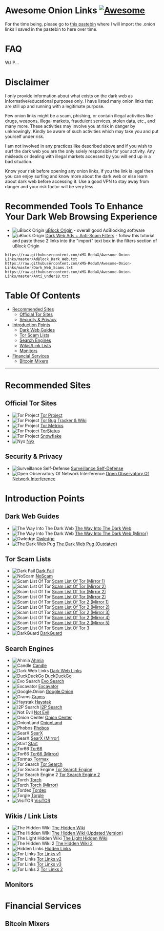 # Awesome Onion Links [![Awesome](https://awesome.re/badge-flat.svg)](https://awesome.re)
For the time being, please go to [this pastebin](https://pastebin.com/VCHK40jV) where I will import the .onion links I saved in the pastebin to here over time.
# FAQ
W.I.P...
# Disclaimer
I only provide information about what exists on the dark web as informative/educational purposes only. I have listed many onion links that are still up and running with a legitimate purpose.

Few onion links might be a scam, phishing, or contain illegal activities like drugs, weapons, illegal markets, fraudulent services, stolen data, etc., and many more. These activities may involve you at risk in danger by unknowingly. Kindly be aware of such activities which may take you and put yourself under risk.

I am not involved in any practices like described above and if you wish to surf the dark web you are the only solely responsible for your activity. Any misleads or dealing with illegal markets accessed by you will end up in a bad situation.

Know your risk before opening any onion links, if you the link is legal then you can enjoy surfing and know more about the dark web or else learn about dark web before accessing it. Use a good VPN to stay away from danger and your risk factor will be very less.

# Recommended Tools To Enhance Your Dark Web Browsing Experience
* ![uBlock Origin](https://github.com/xMG-ReduX/Awesome-Onion-Links/raw/master/Icons/ublockorigin_icon.png) [uBlock Origin](https://github.com/gorhill/uBlock) - overall good AdBlocking software
* ![uBlock Origin](https://github.com/xMG-ReduX/Awesome-Onion-Links/raw/master/Icons/ublockorigin_icon.png) [Dark Web Ads + Anti-Scam Filters](https://github.com/gorhill/uBlock/wiki/Filter-lists-from-around-the-web) - follow this tutorial and paste these 2 links into the "import" text box in the filters section of uBlock Origin
```
https://raw.githubusercontent.com/xMG-ReduX/Awesome-Onion-Links/master/AdBlock_Dark_Web.txt
https://raw.githubusercontent.com/xMG-ReduX/Awesome-Onion-Links/master/Dark_Web_Scams.txt
https://raw.githubusercontent.com/xMG-ReduX/Awesome-Onion-Links/master/Anti_Under18.txt
```

# Table Of Contents
* [Recommended Sites](#recommended-sites)
  * [Official Tor Sites](#official-tor-sites)
  * [Security & Privacy](#security--privacy)
* [Introduction Points](#introduction-points)
  * [Dark Web Guides](#dark-web-guides)
  * [Tor Scam Lists](#tor-scam-lists)
  * [Search Engines](#search-engines)
  * [Wikis/Link Lists](#wikis--link-lists)
  * [Monitors](#monitors)
* [Financial Services](#monitors)
  * [Bitcoin Mixers](#bitcoin-mixers)

---
# Recommended Sites
## Official Tor Sites
* ![Tor Project](https://github.com/xMG-ReduX/Awesome-Onion-Links/raw/master/Icons/torproject_icon.png) [Tor Project](https://www.torproject.org/)
* ![Tor Project](https://github.com/xMG-ReduX/Awesome-Onion-Links/raw/master/Icons/torproject_icon.png) [Tor Bug Tracker & Wiki](http://ea5faa5po25cf7fb.onion/)
* ![Tor Project](https://github.com/xMG-ReduX/Awesome-Onion-Links/raw/master/Icons/torproject_icon.png) [Tor Metrics](https://metrics.torproject.org/)
* ![Tor Project](https://github.com/xMG-ReduX/Awesome-Onion-Links/raw/master/Icons/torproject_icon.png) [TorStatus](https://jlve2y45zacpbz6s.onion/)
* ![Tor Project](https://github.com/xMG-ReduX/Awesome-Onion-Links/raw/master/Icons/torproject_icon.png) [Snowflake](http://fhny6b7b6sbslc2b.onion/)
* ![Nyx](https://github.com/xMG-ReduX/Awesome-Onion-Links/raw/master/Icons/nyx_icon.png) [Nyx](https://nyx.torproject.org/)

## Security & Privacy
* ![Surveillance Self-Defense](https://github.com/xMG-ReduX/Awesome-Onion-Links/raw/master/Icons/ssd_icon.png) [Surveillance Self-Defense](https://ssd.eff.org/)
* ![Open Observatory Of Network Interference](https://github.com/xMG-ReduX/Awesome-Onion-Links/raw/master/Icons/ooni_icon.png) [Open Observatory Of Network Interference](https://ooni.org/)

# Introduction Points
## Dark Web Guides
* ![The Way Into The Dark Web](https://github.com/xMG-ReduX/Awesome-Onion-Links/raw/master/Icons/tor_icon.png) [The Way Into The Dark Web](http://guideyeb5ew6plwj.onion/)
* ![The Way Into The Dark Web](https://github.com/xMG-ReduX/Awesome-Onion-Links/raw/master/Icons/tor_icon.png) [The Way Into The Dark Web (Mirror)](http://guideyeb5ew6plwj.onion/)
* ![Owledge](https://github.com/xMG-ReduX/Awesome-Onion-Links/raw/master/Icons/owledge_icon.png) [Owledge](http://owlzyj4to3l5daq6edgsgp5z4lh4tzlnms4z6jv6xdtkily77j4b3byd.onion/)
* ![The Dark Web Pug](https://github.com/xMG-ReduX/Awesome-Onion-Links/raw/master/Icons/darkwebpug_icon.png) [The Dark Web Pug (Outdated)](http://thedarkwebpugv5m.onion/)

## Tor Scam Lists
* ![Dark Fail](https://github.com/xMG-ReduX/Awesome-Onion-Links/raw/master/Icons/darkfail_icon.png) [Dark.Fail](http://darkfailllnkf4vf.onion/)
* ![NoScam](https://github.com/xMG-ReduX/Awesome-Onion-Links/raw/master/Icons/noscam_icon.png) [NoScam](http://noscamomtq5kauyu.onion/)
* ![Scam List Of Tor](https://github.com/xMG-ReduX/Awesome-Onion-Links/raw/master/Icons/tor_icon.png) [Scam List Of Tor (Mirror 1)](http://rap7gypjs4v6a7ax.onion/)
* ![Scam List Of Tor](https://github.com/xMG-ReduX/Awesome-Onion-Links/raw/master/Icons/tor_icon.png) [Scam List Of Tor (Mirror 2)](http://roey5smpp67p4fxq.onion/)
* ![Scam List Of Tor](https://github.com/xMG-ReduX/Awesome-Onion-Links/raw/master/Icons/tor_icon.png) [Scam List Of Tor (Mirror 2)](http://y7zigmjrpm2pkgzi.onion/)
* ![Scam List Of Tor](https://github.com/xMG-ReduX/Awesome-Onion-Links/raw/master/Icons/tor_icon.png) [Scam List Of Tor (Mirror 2)](http://jancwqly2wrh35ab.onion/)
* ![Scam List Of Tor](https://github.com/xMG-ReduX/Awesome-Onion-Links/raw/master/Icons/tor_icon.png) [Scam List Of Tor 2 (Mirror 1)](http://wua54ku5ixg72qas.onion/)
* ![Scam List Of Tor](https://github.com/xMG-ReduX/Awesome-Onion-Links/raw/master/Icons/tor_icon.png) [Scam List Of Tor 2 (Mirror 2)](http://ba7fsz4656jjxs3p.onion/)
* ![Scam List Of Tor](https://github.com/xMG-ReduX/Awesome-Onion-Links/raw/master/Icons/tor_icon.png) [Scam List Of Tor 2 (Mirror 3)](http://vzii5edzuyvjb4kf.onion/)
* ![Scam List Of Tor](https://github.com/xMG-ReduX/Awesome-Onion-Links/raw/master/Icons/tor_icon.png) [Scam List Of Tor 2 (Mirror 4)](http://r33ar5ezvrigo7p5.onion/)
* ![Scam List Of Tor](https://github.com/xMG-ReduX/Awesome-Onion-Links/raw/master/Icons/tor_icon.png) [Scam List Of Tor 2 (Mirror 5)](http://pag7cizw7yi4teop.onion/)
* ![Scam List Of Tor](https://github.com/xMG-ReduX/Awesome-Onion-Links/raw/master/Icons/tor_icon.png) [Scam List Of Tor 3](http://mi325vr3yhtlptho42mkaup4loyesnzfmx7simiw2f5gxrbrqeonh4id.onion/)
* ![DarkGuard](https://github.com/xMG-ReduX/Awesome-Onion-Links/raw/master/Icons/darkguard_icon.png) [DarkGuard](http://guardday6e5nxblpojbhmx5ws2avautr7eswu3qg7gynh52rh744anyd.onion/)

## Search Engines
* ![Ahmia](https://github.com/xMG-ReduX/Awesome-Onion-Links/raw/master/Icons/ahmia_icon.png) [Ahmia](http://msydqstlz2kzerdg.onion/)
* ![Candle](https://github.com/xMG-ReduX/Awesome-Onion-Links/raw/master/Icons/candle_icon.png) [Candle](http://gjobqjj7wyczbqie.onion/)
* ![Dark Web Links](https://github.com/xMG-ReduX/Awesome-Onion-Links/raw/master/Icons/darkweblinks_icon.png) [Dark Web Links](http://jdpskjmgy6kk4urv.onion/)
* ![DuckDuckGo](https://github.com/xMG-ReduX/Awesome-Onion-Links/raw/master/Icons/duckduckgo_icon.png) [DuckDuckGo](https://3g2upl4pq6kufc4m.onion/)
* ![Evo Search](https://github.com/xMG-ReduX/Awesome-Onion-Links/raw/master/Icons/evosearch_icon.png) [Evo Search](http://evo7no6twwwrm63c.onion/)
* ![Excavator](https://github.com/xMG-ReduX/Awesome-Onion-Links/raw/master/Icons/excavator_icon.png) [Excavator](http://2fd6cemt4gmccflhm6imvdfvli3nf7zn6rfrwpsy7uhxrgbypvwf5fad.onion/)
* ![Google.Onion](https://github.com/xMG-ReduX/Awesome-Onion-Links/raw/master/Icons/tor_icon.png) [Google.Onion](http://ggonionvhfq7brmj.onion/)
* ![Grams](https://github.com/xMG-ReduX/Awesome-Onion-Links/raw/master/Icons/grams_icon.png) [Grams](http://grams7ebnju7gwjl.onion/)
* ![Haystak](https://github.com/xMG-ReduX/Awesome-Onion-Links/raw/master/Icons/haystak_icon.png) [Haystak](http://haystakvxad7wbk5.onion/)
* ![I2P Search](https://github.com/xMG-ReduX/Awesome-Onion-Links/raw/master/Icons/tor_icon.png) [I2P Search](http://i2psesltivefcujc.onion/)
* ![Not Evil](https://github.com/xMG-ReduX/Awesome-Onion-Links/raw/master/Icons/notevil_icon.png) [Not Evil](http://hss3uro2hsxfogfq.onion/)
* ![Onion Center](https://github.com/xMG-ReduX/Awesome-Onion-Links/raw/master/Icons/onioncenter_icon.png) [Onion Center](http://oikgfwfqmqkph4rl.onion/)
* ![OnionLand](https://github.com/xMG-ReduX/Awesome-Onion-Links/raw/master/Icons/tor_icon.png) [OnionLand](http://3bbad7fauom4d6sgppalyqddsqbf5u5p56b5k5uk2zxsy3d6ey2jobad.onion/)
* ![Phobos](https://github.com/xMG-ReduX/Awesome-Onion-Links/raw/master/Icons/phobos_icon.png) [Phobos](http://phobosxilamwcg75xt22id7aywkzol6q6rfl2flipcqoc4e4ahima5id.onion/)
* ![SearX](https://github.com/xMG-ReduX/Awesome-Onion-Links/raw/master/Icons/searx_icon.png) [SearX](http://searx7gwtu5rh6wr.onion/)
* ![SearX](https://github.com/xMG-ReduX/Awesome-Onion-Links/raw/master/Icons/searx_icon.png) [SearX (Mirror)](http://5plvrsgydwy2sgce.onion/)
* ![Start](https://github.com/xMG-ReduX/Awesome-Onion-Links/raw/master/Icons/start_icon.png) [Start](http://kaarvixjxfdy2wv2.onion/)
* ![Tor66](https://github.com/xMG-ReduX/Awesome-Onion-Links/raw/master/Icons/tor66_icon.png) [Tor66](http://tor66sezptuu2nta.onion/)
* ![Tor66](https://github.com/xMG-ReduX/Awesome-Onion-Links/raw/master/Icons/tor66_icon.png) [Tor66 (Mirror)](http://tor77orrbgejplwp.onion/)
* ![Tormax](https://github.com/xMG-ReduX/Awesome-Onion-Links/raw/master/Icons/tormax_icon.png) [Tormax](http://tormaxunodsbvtgo.onion/)
* ![Tor Search](https://github.com/xMG-ReduX/Awesome-Onion-Links/raw/master/Icons/torsearch_icon.png) [Tor Search](http://torsearchruby56z.onion/)
* ![Tor Search Engine](https://github.com/xMG-ReduX/Awesome-Onion-Links/raw/master/Icons/torsearchengine_icon.png) [Tor Search Engine](http://searchcoaupi3csb.onion/)
* ![Tor Search Engine 2](https://github.com/xMG-ReduX/Awesome-Onion-Links/raw/master/Icons/torsearchengine2_icon.png) [Tor Search Engine 2](http://searcherc3uwk535.onion/)
* ![Torch](https://github.com/xMG-ReduX/Awesome-Onion-Links/raw/master/Icons/torch_icon.png) [Torch](http://xmh57jrzrnw6insl.onion/)
* ![Torch](https://github.com/xMG-ReduX/Awesome-Onion-Links/raw/master/Icons/torch_icon.png) [Torch (Mirror)](http://26ozf35d2rwtmqbk.onion/)
* ![Tordex](https://github.com/xMG-ReduX/Awesome-Onion-Links/raw/master/Icons/tordex_icon.png) [Tordex](http://tordex7iie7z2wcg.onion/)
* ![Torgle](https://github.com/xMG-ReduX/Awesome-Onion-Links/raw/master/Icons/tor_icon.png) [Torgle](http://torglejzid2cyoqt.onion/)
* ![VisiTOR](https://github.com/xMG-ReduX/Awesome-Onion-Links/raw/master/Icons/visitor_icon.png) [VisiTOR](http://visitorfi5kl7q7i.onion/)

## Wikis / Link Lists

* ![The Hidden Wiki](https://github.com/xMG-ReduX/Awesome-Onion-Links/raw/master/Icons/torproject_icon.png) [The Hidden Wiki](http://hiddenwiki7wiyzr.onion/)
* ![The Hidden Wiki](https://github.com/xMG-ReduX/Awesome-Onion-Links/raw/master/Icons/torproject_icon.png) [The Hidden Wiki (Updated Version)](http://zqktlwiuavvvqqt4ybvgvi7tyo4hjl5xgfuvpdf6otjiycgwqbym2qad.onion/wiki/index.php/Main_Page)
* ![The Light Hidden Wiki](https://github.com/xMG-ReduX/Awesome-Onion-Links/raw/master/Icons/torproject_icon.png) [The Light Hidden Wiki](http://cbo7whgxo2dnplgz.onion/wiki/index.php)
* ![The Hidden Wiki 2](https://github.com/xMG-ReduX/Awesome-Onion-Links/raw/master/Icons/torproject_icon.png) [The Hidden Wiki 2](http://ndntmfusjmj6tkpl.onion/)
* ![Hidden Links](https://github.com/xMG-ReduX/Awesome-Onion-Links/raw/master/Icons/hiddenlinks_icon.png) [Hidden Links](http://wclekwrf2aclunlmuikf2bopusjfv66jlhwtgbiycy5nw524r6ngioid.onion/)
* ![Tor Links](https://github.com/xMG-ReduX/Awesome-Onion-Links/raw/master/Icons/torlinks_icon.png) [Tor Links v1](http://torlinkbgs6aabns.onion/)
* ![Tor Links](https://github.com/xMG-ReduX/Awesome-Onion-Links/raw/master/Icons/torlinks_icon.png) [Tor Links v2](http://torlinkyrd26ovflctq7j3edrcamticj2tikyjghbehnow73av2dtmqd.onion/)
* ![Tor Links](https://github.com/xMG-ReduX/Awesome-Onion-Links/raw/master/Icons/torlinks_icon.png) [Tor Links v3](http://tor3ypms2vlohh2e.onion/)
* ![Tor Links 2](https://github.com/xMG-ReduX/Awesome-Onion-Links/raw/master/Icons/torlinks2_icon.png) [Tor Links 2](http://torlinkswwqg3lwt.onion/)


## Monitors

# Financial Services

## Bitcoin Mixers
